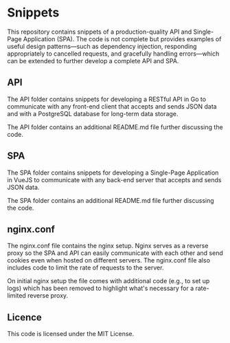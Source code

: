 # Snippets

This repository contains snippets of a production-quality API and Single-Page Application (SPA). The code is not complete but provides examples of useful design patterns—such as dependency injection, responding appropriately to cancelled requests, and gracefully handling errors—which can be extended to further develop a complete API and SPA.

## API

The API folder contains snippets for developing a RESTful API in Go to communicate with any front-end client that accepts and sends JSON data and with a PostgreSQL database for long-term data storage.

The API folder contains an additional README.md file further discussing the code.

## SPA

The SPA folder contains snippets for developing a Single-Page Application in VueJS to communicate with any back-end server that accepts and sends JSON data.

The SPA folder contains an additional README.md file further discussing the code.

## nginx.conf

The nginx.conf file contains the nginx setup. Nginx serves as a reverse proxy so the SPA and API can easily communicate with each other and send cookies even when hosted on different servers. The nginx.conf file also includes code to limit the rate of requests to the server.

On initial nginx setup the file comes with additional code (e.g., to set up logs) which has been removed to highlight what's necessary for a rate-limited reverse proxy.

## Licence

This code is licensed under the MIT License.